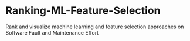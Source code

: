 # Ranking-ML-Feature-Selection
Rank and visualize machine learning and feature selection approaches on Software Fault and Maintenance Effort
